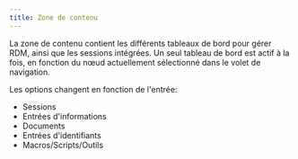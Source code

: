 ```yaml
---
title: Zone de contenu
---
```

La zone de contenu contient les différents tableaux de bord pour gérer RDM, ainsi que les sessions intégrées. Un seul tableau de bord est actif à la fois, en fonction du nœud actuellement sélectionné dans le volet de navigation.  

Les options changent en fonction de l&apos;entrée:  

* Sessions 
* Entrées d&apos;informations 
* Documents 
* Entrées d&apos;identifiants 
* Macros/Scripts/Outils 

